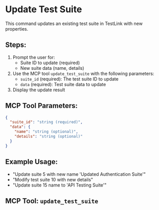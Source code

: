 # Update Test Suite

This command updates an existing test suite in TestLink with new properties.

## Steps:
1. Prompt the user for:
   - Suite ID to update (required)
   - New suite data (name, details)
2. Use the MCP tool `update_test_suite` with the following parameters:
   - `suite_id` (required): The test suite ID to update
   - `data` (required): Test suite data to update
3. Display the update result

## MCP Tool Parameters:
```json
{
  "suite_id": "string (required)",
  "data": {
    "name": "string (optional)",
    "details": "string (optional)"
  }
}
```

## Example Usage:
- "Update suite 5 with new name 'Updated Authentication Suite'"
- "Modify test suite 10 with new details"
- "Update suite 15 name to 'API Testing Suite'"

## MCP Tool: `update_test_suite`
